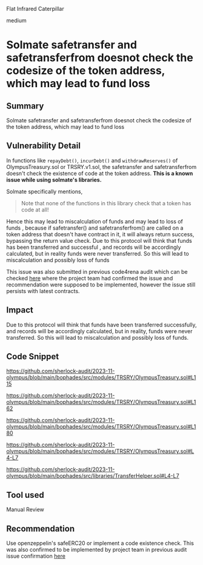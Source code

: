 Flat Infrared Caterpillar

medium

# Solmate safetransfer and safetransferfrom doesnot check the codesize of the token address, which may lead to fund loss

## Summary
Solmate safetransfer and safetransferfrom doesnot check the codesize of the token address, which may lead to fund loss

## Vulnerability Detail

In functions like `repayDebt()`, `incurDebt()` and `withdrawReserves()` of OlympusTreasury.sol or TRSRY.v1.sol,  the safetransfer and safetransferfrom doesn't check the existence of code at the token address. **This is a known issue while using solmate's libraries.**

Solmate specifically mentions,

> Note that none of the functions in this library check that a token has code at all!

Hence this may lead to miscalculation of funds and may lead to loss of funds , because if safetransfer() and safetransferfrom() are called on a token address that doesn't have contract in it, it will always return success, bypassing the return value check. Due to this protocol will think that funds has been transferred and successful , and records will be accordingly calculated, but in reality funds were never transferred. So this will lead to miscalculation and possibly loss of funds

This issue was also submitted in previous code4rena audit which can be checked [here](https://github.com/code-423n4/2022-08-olympus-findings/issues/117) where the project team had confirmed the issue and recommendation were supposed to be implemented, however the issue still persists with latest contracts.

## Impact
Due to this protocol will think that funds have been transferred successfully, and records will be accordingly calculated, but in reality, funds were never transferred. So this will lead to miscalculation and possibly loss of funds.

## Code Snippet
https://github.com/sherlock-audit/2023-11-olympus/blob/main/bophades/src/modules/TRSRY/OlympusTreasury.sol#L115

https://github.com/sherlock-audit/2023-11-olympus/blob/main/bophades/src/modules/TRSRY/OlympusTreasury.sol#L162

https://github.com/sherlock-audit/2023-11-olympus/blob/main/bophades/src/modules/TRSRY/OlympusTreasury.sol#L180

https://github.com/sherlock-audit/2023-11-olympus/blob/main/bophades/src/modules/TRSRY/OlympusTreasury.sol#L4-L7

https://github.com/sherlock-audit/2023-11-olympus/blob/main/bophades/src/libraries/TransferHelper.sol#L4-L7

## Tool used
Manual Review

## Recommendation
Use openzeppelin's safeERC20 or implement a code existence check. This was also confirmed to be implemented by project team in previous audit issue confirmation [here](https://github.com/code-423n4/2022-08-olympus-findings/issues/117#issuecomment-1240019949)